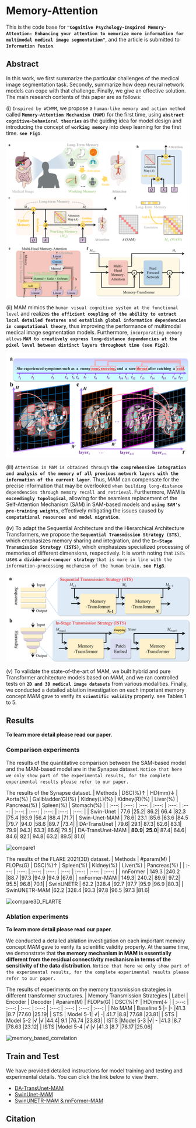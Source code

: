 # Memory-Attention
This is the code base for **`"Cognitive Psychology-Inspired Memory-Attention: Enhancing your attention to memorize more information for multimodal medical image segmentation"`**, and the article is submitted to **`Information Fusion`**.

## Abstract
In this work, we first summarize the particular challenges of the medical image segmentation task. Secondly, summarize how deep neural network models can cope with that challenge. Finally, we give an effective solution.
The main research contents of this paper are as follows:

(i) `Inspired by WCWMM`, we propose a `human-like memory and action method` called **`Memory-Attention Mechanism (MAM)`** for the first time, using **`abstract cognitive-behavioral theories`** as the guiding idea for model design and introducing the concept of **`working memory`** into deep learning for the first time. **`see Fig1`**. 

![MAM model](pic/model.png)

(ii) MAM mimics the `human visual cognitive system at the functional level` and realizes **`the efficient coupling of the ability to extract local detailed features and establish global information dependencies in computational theory`**, thus improving the performance of multimodal medical image segmentation models. Furthermore, `incorporating memory allows` **`MAM to creatively express long-distance dependencies at the pixel level between distinct layers throughout time (see Fig2)`**.

![dependency](pic/dependency.png)

(iii) `Attention in MAM is obtained through` **`the comprehensive integration and analysis of the memory of all previous network layers with the information of the current layer`**. Thus, MAM can compensate for the precise information that may be overlooked `when building long-distance dependencies through memory recall and retrieval`. Furthermore, MAM is **`exceedingly topological`**, allowing for the seamless replacement of the Self-Attention Mechanism (SAM) in SAM-based models and **`using SAM's pre-training weights`**, effectively mitigating the issues caused by **`computational resources and model migration`**.

(iv) To adapt the Sequential Architecture and the Hierarchical Architecture Transformers, we propose the **`Sequential Transmission Strategy (STS)`**, which emphasizes memory sharing and integration, and the **`In-Stage Transmission Strategy (ISTS)`**, which emphasizes specialized processing of memories of different dimensions, respectively. It is worth noting that `ISTS` uses **`a divide-and-conquer strategy`** `that is more in line with the information-processing mechanism of the human brain.` **`see Fig3`**.

![STSandISTS](pic/STSandISTS.png)

(v) To validate the state-of-the-art of MAM, we built hybrid and pure Transformer architecture models based on MAM, and we ran controlled tests on **`2D and 3D medical image datasets`** from various modalities. Finally, we conducted a detailed ablation investigation on each important memory concept MAM gave to verify its **`scientific validity`** properly. see Tables 1 to 5.

## Results
**To learn more detail please read our paper**.
### Comparison experiments
The results of the quantitative comparison between the SAM-based model and the MAM-based model are in the Synapse dataset. `Notice that here we only show part of the experimental results, for the complete experimental results please refer to our paper.`

The results of the Synapse dataset.
| Methods  | DSC(%)↑ | HD(mm)↓ | Aorta(%) | Gallbladder(G)(%) |  Kidney(L)(%) | Kidney(R)(%) | Liver(%) | Pancreas(%) | Spleen(%) | Stomach(%) |
| :---: | :---: | :---: | :---: | :---: | :---: | :---: |  :---: | :---: | :---: | :---: |
| Swin-Unet | 77.6	|25.2|	86.2|	66.4	|82.3	|75.4	|93.9	|56.4	|88.4	|71.7|
| Swin-Unet-MAM | 78.6|	23.1	|85.6	|63.6	|84.5	|79.7	|94.0	|58.6	|89.7	|73.4|
| DA-TransUnet | 79.6|	29.1|	87.3|	62.6|	83.1|	79.9|	94.3|	63.3|	86.6|	79.5|
| DA-TransUnet-MAM | **80.9**|	**25.0**|	87.4|	64.6|	84.6|	82.1|	94.8|	63.2|	89.5|	81.0|



![compare1](pic/compare1.png)

The results of the FLARE 2021(3D) dataset.
| Methods  | #param(M) | FLOPs(G) | DSC(%)↑ | Spleen(%) |  Kidney(%) | Liver(%) | Pancreas(%) | 
| :---: | :---: | :---: | :---: | :---: | :---: | :---: |  :---: |
| nnFormer | 149.3	|240.2	|88.7	|97.3	|94.9	|94.9	|67.6|
| nnFormer-MAM | 149.3|	240.2|	89.9|	97.2|	95.5|	96.8|	70.1|
| SwinUNETR | 62.2	|328.4	|92.7	|97.7	|95.9	|96.9	|80.3|
| SwinUNETR-MAM |62.2	|328.4	|93.3	|97.8	|96.5	|97.3	|81.6|


![compare3D_FLARTE](pic/compare3D_FLARTE.png)

### Ablation experiments

**To learn more detail please read our paper**.

 We conducted a detailed ablation investigation on each important memory concept MAM gave to verify its scientific validity properly. At the same time, we demonstrate that **the memory mechanism in MAM is essentially different from the residual connectivity mechanism in terms of the sensitivity of the data distribution**. `Notice that here we only show part of the experimental results, for the complete experimental results please refer to our paper.`

The results of experiments on the memory transmission strategies in different transformer structures.
  | Memory Transmission Strategies  | Label | Encoder | Decoder | #param(M) |  FLOPs(G) | DSC(%)↑ | HD(mm)↓ | 
| :---: | :---: | :---: | :---: | :---: | :---: | :---: |  :---: |
| No MAM | Baseline 5	|-	|-	|41.3	|8.7	|77.60	|25.19|
| STS | Model 5-1|	√|	-|	41.7	|8.8|	77.68	|23.81|
| STS | Model 5-2	|√	|√	|44.4|	9.1	|76.74	|23.83|
| ISTS |Model 5-3	|√|	-	|41.3	|8.7	|78.63	|23.12|
| ISTS |Model 5-4	|√	|√	|41.3	|8.7	|78.17	|25.06|


 ![memory_based_correlation](pic/memory_based_correlation.png)


## Train and Test
We have provided detailed instructions for model training and testing and experimental details. You can click the link below to view them.
* [DA-TransUnet-MAM ](DATransUnet-MAM/)
* [SwinUnet-MAM ](SwinUnet-MAM/)
* [SwinUNETR-MAM & nnFormer-MAM ](SwinUNETR&nnFormer-MAM/) 

## Citation

